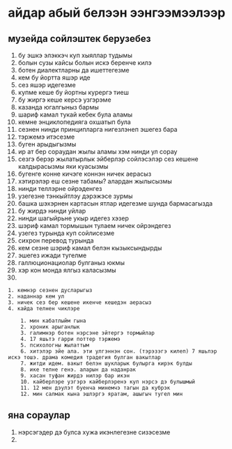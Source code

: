 # айдар абый белээн ээнгээмээлээр
## музейда сойлэштек берузебез
1. бу эшкэ элэккэч куп хыяллар тудымы
2. болын сузы кайсы болын искэ беренче килэ
3. ботен диалектларны да ишеттегезме
4. кем бу йортта яшэр иде
5. сез яшэр идегезме
6. купме кеше бу йортны курергэ тиеш
7. бу жиргэ кеше керсэ узгэрэме
8. казанда югалгыныз бармы
9. шариф камал тукай кебек була аламы
10. кемне энциклопедияга охшатып була
11. сезнен нинди принципларга нигезлэнеп эшегез бара
12. тэржемэ итэсезме
13. буген арыдыгызмы
14. ир ат бер сораудан жылы аламы хэм нинди ул сорау
15. сезгэ берэр жылатырлык эйберлэр сойлэсэлэр сез кешене калдырасызмы яки куасызмы
16. бугенге конне кичэге коннэн ничек аерасыз
17. хэтирэлэр еш сезне табамы? алардан жылысызмы
18. нинди теллэрне ойрэденгез
19. узегезне тэнкыйтлэу дэрэжэсе зурмы
20. башка шэхэрнен картасын ятлар идегезме шунда бармасагызда
21. бу жирдэ нинди уйлар
22. нинди шагыйрьне укыр идегез хэзер
23. шэриф камал тормышын тулаем ничек ойрэндегез
24. узегез турында куп сойлисезме
25. сихрон перевод турында
26. кем сезне шэриф камал белэн кызыксындырды
27. эшегез ижади тугелме
28. галлюционациолар булганыз юкмы
29. хэр кон монда ялгыз каласызмы
30. 


    1. кемнэр сезнен дусларыгыз
    2. наданнар кем ул
    3. ничек сез бер кешене икенче кешедэн аерасыз
    4. кайда телнен чиклэре

        1. мин кабатлыйм гына
        2. хроник арыганлык
        3. галимнэр ботен нэрсэне эйтергэ тормыйлар
        4. 17 яшьтэ гарри поттер тэржемэ
        5. психологны жылаттым
        6. хитэлэр эйе ала. эти улгэннэн сон. (тэрэзэгэ килеп) 7 яшьлэр искэ тошэ. драма комедия традегия булган вакытлар
        7. житди идем. вакыт белэн шукларык булырга кирэк булды
        8. ике телне генэ. аларын да наданрак
        9. хасан туфан жирдэ нилэр бар икэн
        10. кайберлэре узгэрэ кайберлэренэ куп нэрсэ дэ булышмый
        11. 12 мен дэулэт буенча минемчэ тагын да кубрэк
        12. мин салмак кына эшлэргэ яратам, ашыгыч тугел мин
## яна сораулар
1. нэрсэгэдер дэ булса хужа икэнлегезне сизэсезме
2. 